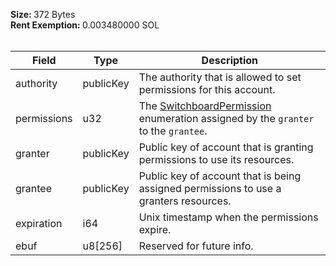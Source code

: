 <b>Size: </b>372 Bytes<br /><b>Rent Exemption: </b>0.003480000 SOL<br /><br />

| Field       | Type      | Description                                                                                                                  |
| ----------- | --------- | ---------------------------------------------------------------------------------------------------------------------------- |
| authority   | publicKey | The authority that is allowed to set permissions for this account.                                                           |
| permissions | u32       | The [SwitchboardPermission](/solana/idl/types/SwitchboardPermission) enumeration assigned by the `granter` to the `grantee`. |
| granter     | publicKey | Public key of account that is granting permissions to use its resources.                                                     |
| grantee     | publicKey | Public key of account that is being assigned permissions to use a granters resources.                                        |
| expiration  | i64       | Unix timestamp when the permissions expire.                                                                                  |
| ebuf        | u8[256]   | Reserved for future info.                                                                                                    |
